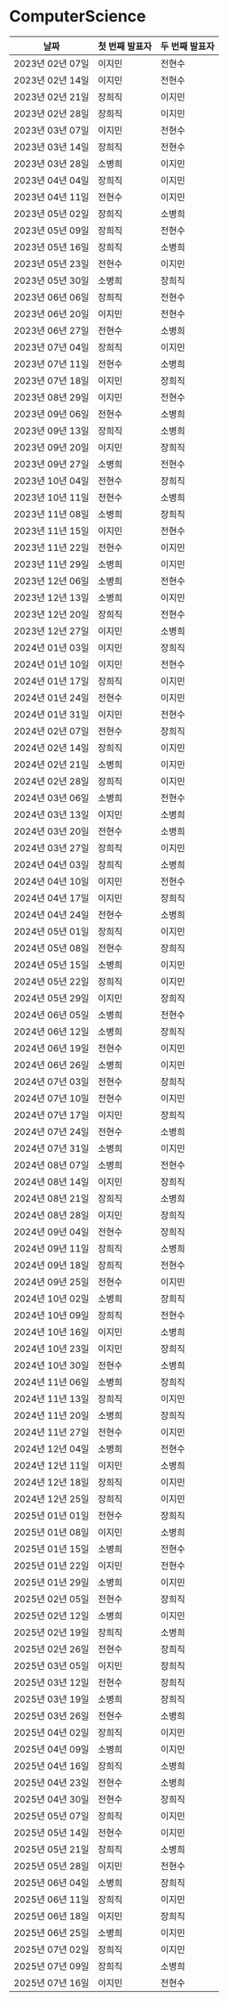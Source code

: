 # ComputerScience

| 날짜            | 첫 번째 발표자 | 두 번째 발표자 |
|---------------|----------|----------|
| 2023년 02년 07일 | 이지민      | 전현수      |
| 2023년 02년 14일 | 이지민      | 전현수      |
| 2023년 02년 21일 | 장희직      | 이지민      |
| 2023년 02년 28일 | 장희직      | 이지민      |
| 2023년 03년 07일 | 이지민      | 전현수      |
| 2023년 03년 14일 | 장희직      | 전현수      |
| 2023년 03년 28일 | 소병희      | 이지민      |
| 2023년 04년 04일 | 장희직      | 이지민      |
| 2023년 04년 11일 | 전현수      | 이지민      |
| 2023년 05년 02일 | 장희직      | 소병희      |
| 2023년 05년 09일 | 장희직      | 전현수      |
| 2023년 05년 16일 | 장희직      | 소병희      |
| 2023년 05년 23일 | 전현수      | 이지민      |
| 2023년 05년 30일 | 소병희      | 장희직      |
| 2023년 06년 06일 | 장희직      | 전현수      |
| 2023년 06년 20일 | 이지민      | 전현수      |
| 2023년 06년 27일 | 전현수      | 소병희      |
| 2023년 07년 04일 | 장희직      | 이지민      |
| 2023년 07년 11일 | 전현수      | 소병희      |
| 2023년 07년 18일 | 이지민      | 장희직      |
| 2023년 08년 29일 | 이지민      | 전현수      |
| 2023년 09년 06일 | 전현수      | 소병희      |
| 2023년 09년 13일 | 장희직      | 소병희      |
| 2023년 09년 20일 | 이지민      | 장희직      |
| 2023년 09년 27일 | 소병희      | 전현수      |
| 2023년 10년 04일 | 전현수      | 장희직      |
| 2023년 10년 11일 | 전현수      | 소병희      |
| 2023년 11년 08일 | 소병희      | 장희직      |
| 2023년 11년 15일 | 이지민      | 전현수      |
| 2023년 11년 22일 | 전현수      | 이지민      |
| 2023년 11년 29일 | 소병희      | 이지민      |
| 2023년 12년 06일 | 소병희      | 전현수      |
| 2023년 12년 13일 | 소병희      | 이지민      |
| 2023년 12년 20일 | 장희직      | 전현수      |
| 2023년 12년 27일 | 이지민      | 소병희      |
| 2024년 01년 03일 | 이지민      | 장희직      |
| 2024년 01년 10일 | 이지민      | 전현수      |
| 2024년 01년 17일 | 장희직      | 이지민      |
| 2024년 01년 24일 | 전현수      | 이지민      |
| 2024년 01년 31일 | 이지민      | 전현수      |
| 2024년 02년 07일 | 전현수      | 장희직      |
| 2024년 02년 14일 | 장희직      | 이지민      |
| 2024년 02년 21일 | 소병희      | 이지민      |
| 2024년 02년 28일 | 장희직      | 이지민      |
| 2024년 03년 06일 | 소병희      | 전현수      |
| 2024년 03년 13일 | 이지민      | 소병희      |
| 2024년 03년 20일 | 전현수      | 소병희      |
| 2024년 03년 27일 | 장희직      | 이지민      |
| 2024년 04년 03일 | 장희직      | 소병희      |
| 2024년 04년 10일 | 이지민      | 전현수      |
| 2024년 04년 17일 | 이지민      | 장희직      |
| 2024년 04년 24일 | 전현수      | 소병희      |
| 2024년 05년 01일 | 장희직      | 이지민      |
| 2024년 05년 08일 | 전현수      | 장희직      |
| 2024년 05년 15일 | 소병희      | 이지민      |
| 2024년 05년 22일 | 장희직      | 이지민      |
| 2024년 05년 29일 | 이지민      | 장희직      |
| 2024년 06년 05일 | 소병희      | 전현수      |
| 2024년 06년 12일 | 소병희      | 장희직      |
| 2024년 06년 19일 | 전현수      | 이지민      |
| 2024년 06년 26일 | 소병희      | 이지민      |
| 2024년 07년 03일 | 전현수      | 장희직      |
| 2024년 07년 10일 | 전현수      | 이지민      |
| 2024년 07년 17일 | 이지민      | 장희직      |
| 2024년 07년 24일 | 전현수      | 소병희      |
| 2024년 07년 31일 | 소병희      | 이지민      |
| 2024년 08년 07일 | 소병희      | 전현수      |
| 2024년 08년 14일 | 이지민      | 장희직      |
| 2024년 08년 21일 | 장희직      | 소병희      |
| 2024년 08년 28일 | 이지민      | 장희직      |
| 2024년 09년 04일 | 전현수      | 장희직      |
| 2024년 09년 11일 | 장희직      | 소병희      |
| 2024년 09년 18일 | 장희직      | 전현수      |
| 2024년 09년 25일 | 전현수      | 이지민      |
| 2024년 10년 02일 | 소병희      | 장희직      |
| 2024년 10년 09일 | 장희직      | 전현수      |
| 2024년 10년 16일 | 이지민      | 소병희      |
| 2024년 10년 23일 | 이지민      | 장희직      |
| 2024년 10년 30일 | 전현수      | 소병희      |
| 2024년 11년 06일 | 소병희      | 장희직      |
| 2024년 11년 13일 | 장희직      | 이지민      |
| 2024년 11년 20일 | 소병희      | 장희직      |
| 2024년 11년 27일 | 전현수      | 이지민      |
| 2024년 12년 04일 | 소병희      | 전현수      |
| 2024년 12년 11일 | 이지민      | 소병희      |
| 2024년 12년 18일 | 장희직      | 이지민      |
| 2024년 12년 25일 | 장희직      | 이지민      |
| 2025년 01년 01일 | 전현수      | 장희직      |
| 2025년 01년 08일 | 이지민      | 소병희      |
| 2025년 01년 15일 | 소병희      | 전현수      |
| 2025년 01년 22일 | 이지민      | 전현수      |
| 2025년 01년 29일 | 소병희      | 이지민      |
| 2025년 02년 05일 | 전현수      | 장희직      |
| 2025년 02년 12일 | 소병희      | 이지민      |
| 2025년 02년 19일 | 장희직      | 소병희      |
| 2025년 02년 26일 | 전현수      | 장희직      |
| 2025년 03년 05일 | 이지민      | 장희직      |
| 2025년 03년 12일 | 전현수      | 장희직      |
| 2025년 03년 19일 | 소병희      | 장희직      |
| 2025년 03년 26일 | 전현수      | 소병희      |
| 2025년 04년 02일 | 장희직      | 이지민      |
| 2025년 04년 09일 | 소병희      | 이지민      |
| 2025년 04년 16일 | 장희직      | 소병희      |
| 2025년 04년 23일 | 전현수      | 소병희      |
| 2025년 04년 30일 | 전현수      | 장희직      |
| 2025년 05년 07일 | 장희직      | 이지민      |
| 2025년 05년 14일 | 전현수      | 이지민      |
| 2025년 05년 21일 | 장희직      | 소병희      |
| 2025년 05년 28일 | 이지민      | 전현수      |
| 2025년 06년 04일 | 소병희      | 장희직      |
| 2025년 06년 11일 | 장희직      | 이지민      |
| 2025년 06년 18일 | 이지민      | 장희직      |
| 2025년 06년 25일 | 소병희      | 이지민      |
| 2025년 07년 02일 | 장희직      | 이지민      |
| 2025년 07년 09일 | 장희직      | 소병희      |
| 2025년 07년 16일 | 이지민      | 전현수      |
